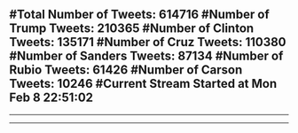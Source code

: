 #Total Number of Tweets: 614716 
#Number of Trump Tweets: 210365
#Number of Clinton Tweets: 135171
#Number of Cruz Tweets: 110380
#Number of Sanders Tweets: 87134
#Number of Rubio Tweets: 61426
#Number of Carson Tweets: 10246
#Current Stream Started at Mon Feb  8 22:51:02
---
---
---
